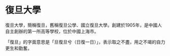 # 復旦大學

復旦大學，簡稱復旦，舊稱復旦公學、國立復旦大學。創建於1905年，是中國人自主創辦的第一所高等學校，位於中國上海市。

「復旦」的字面意思是「旦復旦兮（日復一日）」，表示取之不盡，用之不竭的自力更生和勤奮。
